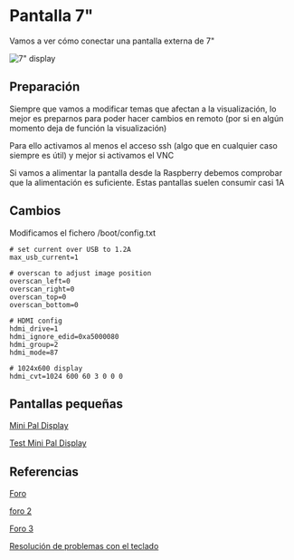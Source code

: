 # Pantalla 7"

Vamos a ver cómo conectar una pantalla externa de 7"

![7" display](https://www.waveshare.com/img/devkit/LCD/7inch-HDMI-LCD-C/7inch-HDMI-LCD-C-4.jpg)

## Preparación

Siempre que vamos a modificar temas que afectan a la visualización, lo mejor es preparnos para poder hacer cambios en remoto (por si en algún momento deja de función la visualización)

Para ello activamos al menos el acceso ssh (algo que en cualquier caso siempre es útil) y mejor si activamos el VNC

Si vamos a alimentar la pantalla desde la Raspberry debemos comprobar que la alimentación es suficiente. Estas pantallas suelen consumir casi 1A

## Cambios

Modificamos el fichero /boot/config.txt


    # set current over USB to 1.2A
    max_usb_current=1

    # overscan to adjust image position
    overscan_left=0
    overscan_right=0
    overscan_top=0
    overscan_bottom=0

    # HDMI config
    hdmi_drive=1
    hdmi_ignore_edid=0xa5000080
    hdmi_group=2
    hdmi_mode=87

    # 1024x600 display
    hdmi_cvt=1024 600 60 3 0 0 0


##  Pantallas pequeñas

[Mini Pal Display](https://learn.adafruit.com/using-a-mini-pal-ntsc-display-with-a-raspberry-pi?view=all)

[Test Mini Pal Display](https://learn.adafruit.com/using-a-mini-pal-ntsc-display-with-a-raspberry-pi/configure-and-test)

## Referencias

[Foro](https://www.raspberrypi.org/forums/viewtopic.php?t=163810)

[foro 2](https://www.raspberrypi.org/forums/viewtopic.php?t=121263)

[Foro 3](https://www.raspberrypi.org/forums/viewtopic.php?t=120793)

[Resolución de problemas con el teclado](https://www.raspberrypi.org/documentation/hardware/display/troubleshooting.md)
